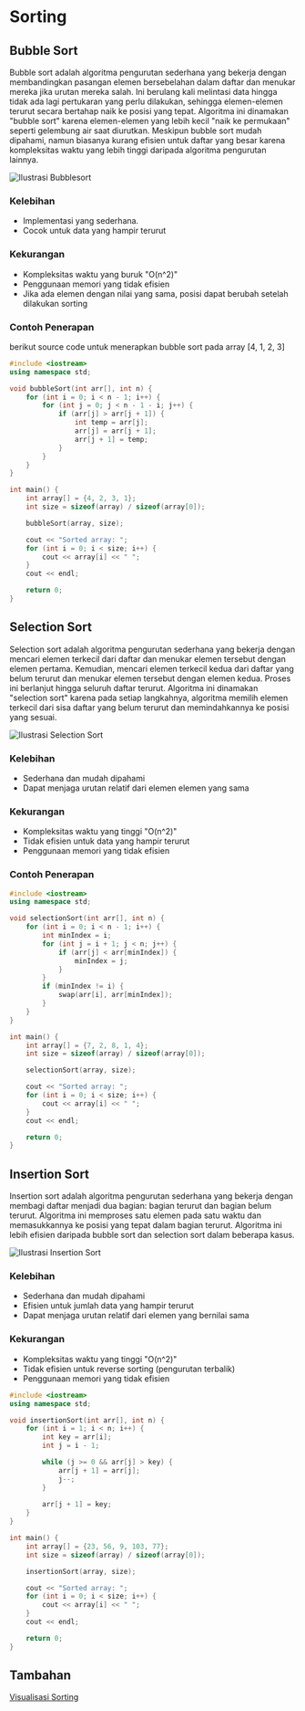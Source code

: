 # Sorting

## Bubble Sort
Bubble sort adalah algoritma pengurutan sederhana yang bekerja dengan membandingkan pasangan elemen bersebelahan dalam daftar dan menukar mereka jika urutan mereka salah. Ini berulang kali melintasi data hingga tidak ada lagi pertukaran yang perlu dilakukan, sehingga elemen-elemen terurut secara bertahap naik ke posisi yang tepat. Algoritma ini dinamakan "bubble sort" karena elemen-elemen yang lebih kecil "naik ke permukaan" seperti gelembung air saat diurutkan. Meskipun bubble sort mudah dipahami, namun biasanya kurang efisien untuk daftar yang besar karena kompleksitas waktu yang lebih tinggi daripada algoritma pengurutan lainnya.

![Ilustrasi Bubblesort](https://github.com/Alfurqon02/Praktikum-SDA-2023/blob/main/Bab8-Sorting/img/bubblesort.jpg)

### Kelebihan
- Implementasi yang sederhana.
- Cocok untuk data yang hampir terurut

### Kekurangan
- Kompleksitas waktu yang buruk "O(n^2)" 
- Penggunaan memori yang tidak efisien
- Jika ada elemen dengan nilai yang sama, posisi dapat berubah setelah dilakukan sorting

### Contoh Penerapan
berikut source code untuk menerapkan bubble sort pada array [4, 1, 2, 3]

```cpp
#include <iostream>
using namespace std;

void bubbleSort(int arr[], int n) {
    for (int i = 0; i < n - 1; i++) {
        for (int j = 0; j < n - 1 - i; j++) {
            if (arr[j] > arr[j + 1]) {
                int temp = arr[j];
                arr[j] = arr[j + 1];
                arr[j + 1] = temp;
            }
        }
    }
}

int main() {
    int array[] = {4, 2, 3, 1};
    int size = sizeof(array) / sizeof(array[0]);

    bubbleSort(array, size);

    cout << "Sorted array: ";
    for (int i = 0; i < size; i++) {
        cout << array[i] << " ";
    }
    cout << endl;

    return 0;
}
```

## Selection Sort
Selection sort adalah algoritma pengurutan sederhana yang bekerja dengan mencari elemen terkecil dari daftar dan menukar elemen tersebut dengan elemen pertama. Kemudian, mencari elemen terkecil kedua dari daftar yang belum terurut dan menukar elemen tersebut dengan elemen kedua. Proses ini berlanjut hingga seluruh daftar terurut. Algoritma ini dinamakan "selection sort" karena pada setiap langkahnya, algoritma memilih elemen terkecil dari sisa daftar yang belum terurut dan memindahkannya ke posisi yang sesuai.

![Ilustrasi Selection Sort](https://github.com/Alfurqon02/Praktikum-SDA-2023/blob/main/Bab8-Sorting/img/selectionsort.png)

### Kelebihan
- Sederhana dan mudah dipahami
- Dapat menjaga urutan relatif dari elemen elemen yang sama

### Kekurangan
- Kompleksitas waktu yang tinggi "O(n^2)"
- Tidak efisien untuk data yang hampir terurut
- Penggunaan memori yang tidak efisien

### Contoh Penerapan

```cpp
#include <iostream>
using namespace std;

void selectionSort(int arr[], int n) {
    for (int i = 0; i < n - 1; i++) {
        int minIndex = i;
        for (int j = i + 1; j < n; j++) {
            if (arr[j] < arr[minIndex]) {
                minIndex = j;
            }
        }
        if (minIndex != i) {
            swap(arr[i], arr[minIndex]);
        }
    }
}

int main() {
    int array[] = {7, 2, 8, 1, 4};
    int size = sizeof(array) / sizeof(array[0]);

    selectionSort(array, size);

    cout << "Sorted array: ";
    for (int i = 0; i < size; i++) {
        cout << array[i] << " ";
    }
    cout << endl;

    return 0;
}

```

## Insertion Sort
Insertion sort adalah algoritma pengurutan sederhana yang bekerja dengan membagi daftar menjadi dua bagian: bagian terurut dan bagian belum terurut. Algoritma ini memproses satu elemen pada satu waktu dan memasukkannya ke posisi yang tepat dalam bagian terurut. Algoritma ini lebih efisien daripada bubble sort dan selection sort dalam beberapa kasus.

![Ilustrasi Insertion Sort](https://github.com/Alfurqon02/Praktikum-SDA-2023/blob/main/Bab8-Sorting/img/insertionsort.jpg)

### Kelebihan
- Sederhana dan mudah dipahami
- Efisien untuk jumlah data yang hampir terurut
- Dapat menjaga urutan relatif dari elemen yang bernilai sama

### Kekurangan
- Kompleksitas waktu yang tinggi "O(n^2)"
- Tidak efisien untuk reverse sorting (pengurutan terbalik)
- Penggunaan memori yang tidak efisien

```cpp
#include <iostream>
using namespace std;

void insertionSort(int arr[], int n) {
    for (int i = 1; i < n; i++) {
        int key = arr[i];
        int j = i - 1;

        while (j >= 0 && arr[j] > key) {
            arr[j + 1] = arr[j];
            j--;
        }
        
        arr[j + 1] = key;
    }
}

int main() {
    int array[] = {23, 56, 9, 103, 77};
    int size = sizeof(array) / sizeof(array[0]);

    insertionSort(array, size);

    cout << "Sorted array: ";
    for (int i = 0; i < size; i++) {
        cout << array[i] << " ";
    }
    cout << endl;

    return 0;
}

```

## Tambahan
[Visualisasi Sorting](https://www.hackerearth.com/practice/algorithms/sorting)